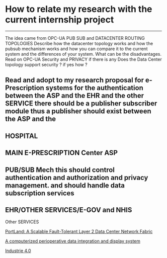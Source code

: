 # How to relate my research with the current internship project
----
The idea came from OPC-UA PUB SUB and DATACENTER ROUTING TOPOLOGIES 
Describe how the datacenter topology works and how the pubsub mechanism works and how you can compare it to the current system and the differences of your system. What can be the disadvantages.
Read on OPC-UA Security and PRIVACY if there is any
Does the Data Center topology support security ? if yes how ? 



Read and adopt to my research proposal for e-Prescription systems 
for the authentication between the ASP and the EHR and the other SERVICE there should be a publisher subscriber module thus a publisher should exist between the ASP and the 
------
HOSPITAL
------
MAIN E-PRESCRIPTION Center 
ASP
--------
PUB/SUB Mech this should control authentication and authorization and privacy management. and should handle data subscription services
--------
EHR/OTHER SERVICES/E-GOV and NHIS
-------
Other SERVICES


[PortLand: A Scalable Fault-Tolerant Layer 2
Data Center Network Fabric](http://cseweb.ucsd.edu/~vahdat/papers/portland-sigcomm09.pdf)

[A computerized perioperative data integration and display system](http://www.livedata.com/hs-fs/hub/201659/file-29119065-pdf/archived/docs/livedata_article_cars07.pdf)

[Industrie 4.0](https://www.google.co.jp/search?q=Industrie+4.0&client=firefox-b-ab&biw=1920&bih=945&source=lnms&tbm=isch&sa=X&ved=0ahUKEwjzwMKwyOHQAhVG2WMKHWatAEQQ_AUIBygC#tbm=isch&q=Industrie+4.0+png&imgrc=tNDrtK6_gPlwIM%3A)
